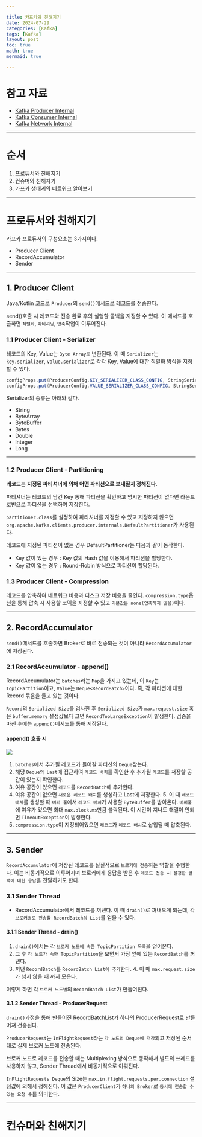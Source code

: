 ```yaml
---

title: 카프카와 친해지기
date: 2024-07-29
categories: [Kafka]
tags: [Kafka]
layout: post
toc: true
math: true
mermaid: true

---
```


# 참고 자료

- [Kafka Producer Internal](https://d2.naver.com/helloworld/6560422)
- [Kafka Consumer Internal](https://d2.naver.com/helloworld/0974525)
- [Kafka Network Internal](https://d2.naver.com/helloworld/0853669)

---

# 순서

1. 프로듀서와 친해지기
2. 컨슈머와 친해지기
3. 카프카 생태계의 네트워크 알아보기

---

# 프로듀서와 친해지기

카프카 프로듀서의 구성요소는 3가지이다.

- Producer Client
- RecordAccumulator
- Sender

---

## 1. Producer Client

Java/Kotlin 코드로 `Producer`의 `send()`메서드로 레코드를 전송한다.

send()호출 시 레코드와 전송 완료 후의 실행할 콜백을 지정할 수 있다. 이 메서드를 호출하면 `직렬화`, `파티셔닝`, `압축`작업이 이루어진다.

### 1.1 Producer Client - Serializer

레코드의 Key, Value는 `Byte Array로` 변환된다. 이 때 `Serializer`는 `key.serializer`, `value.serializer`로 각각 Key, Value에 대한 직렬화 방식을 지정할 수 있다.

```java
configProps.put(ProducerConfig.KEY_SERIALIZER_CLASS_CONFIG, StringSerializer.class);
configProps.put(ProducerConfig.VALUE_SERIALIZER_CLASS_CONFIG, StringSerializer.class);
```

Serializer의 종류는 아래와 같다.

- String
- ByteArray
- ByteBuffer
- Bytes
- Double
- Integer
- Long

---

### 1.2 Producer Client - Partitioning

**레코드**는 **지정된 파티셔너에 의해 어떤 파티션으로 보내질지 정해진다.**

파티셔너는 레코드의 담긴 Key 통해 파티션을 확인하고 명시한 파티션이 없다면 라운드 로빈으로 파티션을 선택하여 저장한다.

`partitioner.class`를 설정하여 파티셔너를 지정할 수 있고 지정하지 않으면 `org.apache.kafka.clients.producer.internals.DefaultPartitioner`가 사용된다.

레코드에 지정된 파티션이 없는 경우 DefaultPartitioner는 다음과 같이 동작한다.

- Key 값이 있는 경우 : Key 값의 Hash 값을 이용해서 파티션을 할당한다.
- Key 값이 없는 경우 : Round-Robin 방식으로 파티션이 할당된다.

### 1.3 Producer Client - Compression

레코드를 압축하여 네트워크 비용과 디스크 저장 비용을 줄인다. `compression.type`옵션을 통해 압축 시 사용할 코덱을 지정할 수 있고 `기본값은 none(압축하지 않음)`이다.

---

## 2. RecordAccumulator

`send()`메서드를 호출하면 Broker로 바로 전송되는 것이 아니라 `RecordAccumulator`에 저장된다.

### 2.1 RecordAccumulator - append()

RecordAccumulator는 `batches`라는 `Map`을 가지고 있는데, 이 `Key`는 `TopicPartition`이고, `Value`는 `Deque<RecordBatch>`이다. 즉, 각 파티션에 대한 Record 묶음을 들고 있는 것이다.

`Record`의 `Serialized Size`를 검사한 후 `Serialized Size`가 `max.request.size` 혹은 `buffer.memory` 설정값보다 크면 `RecordTooLargeException`이 발생한다. 검증을 마친 후에는 `append()`메서드를 통해 저장된다.

#### append() 호출 시

![](https://d2.naver.com/content/images/2020/08/62686a80-b576-11ea-8839-3eb52b31945d.png)

1. `batches`에서 추가될 레코드가 들어갈 파티션의 `Deque`찾는다.
2. 해당 `Deque의 Last`에 접근하여 `레코드 배치`를 확인한 후 추가될 `레코드`를 저장할 공간이 있는지 확인한다.
3. 여유 공간이 있으면 `레코드`를 `RecordBatch`에 추가한다.
4. 여유 공간이 없으면 `새로운 레코드 배치`를 생성하고 Last에 저장한다.
   5. 이 때 `레코드 배치`를 생성할 때 `버퍼 풀`에서 `레코드 배치`가 사용할 `ByteBuffer`를 받아온다. `버퍼풀`에 여유가 있으면 최대 `max.block.ms`만큼 블락된다. 이 시간이 지나도 해결이 안되면 `TimeoutException`이 발생한다.
6. `compression.type`이 지정되어있으면 `레코드`가 `레코드 배치`로 삽입될 때 압축된다.

---

## 3. Sender

`RecordAccumulator`에 저장된 레코드를 실질적으로 `브로커에 전송`하는 역할을 수행한다. 이는 비동기적으로 이루어지며 브로커에게 응답을 받은 후 `레코드 전송 시 설정한 콜백에 대한 응답`을 전달하기도 한다.

### 3.1 Sender Thread

- RecordAccumulator에서 레코드를 꺼낸다. 이 때 `drain()`로 꺼내오게 되는데, 각 `브로커별로 전송할 RecordBatch의 List`를 얻을 수 있다.

#### 3.1.1 Sender Thread - drain()

1. `drain()`에서는 각 `브로커 노드에 속한 TopicPartition 목록`을 얻어온다.
2. 그 후 `각 노드가 속한 TopicPartition`을 보면서 가장 앞에 있는 `RecordBatch`를 꺼낸다.
3. 꺼낸 `RecordBatch`를 `RecordBatch List에 추가`한다.
   4. 이 때 `max.request.size`가 넘지 않을 때 까지 모은다.

이렇게 하면 각 `브로커 노드별`의 `RecordBatch List`가 만들어진다.

#### 3.1.2 Sender Thread - ProducerRequest

`drain()`과정을 통해 만들어진 RecordBatchList가 하나의 ProducerRequest로 만들어져 전송된다.

`ProducerRequest`는 `InFlightRequest`라는 `각 노드의 Deque에 저장`되고 저장된 순서대로 실제 브로커 노드에 전송된다.

브로커 노드로 레코드를 전송할 때는 Multiplexing 방식으로 동작해서 별도의 쓰레드를 사용하지 않고, Sender Thread에서 비동기적으로 이뤄진다.

`InFlightRequests Deque`의 Size는 `max.in.flight.requests.per.connection` 설정값에 의해서 정해진다. 이 값은 `ProducerClient`가 `하나의 Broker`로 `동시에 전송할 수 있는 요청 수`를 의미한다.

---

# 컨슈머와 친해지기
